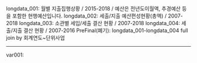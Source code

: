 longdata_001: 월별 지출집행상황 / 2015-2018 / 예산은 전년도이월액, 추경예산 등을 포함한 현행예산입니다.
longdata_002: 세출/지출 예산편성현황(총액) / 2007-2018
longdata_003: 소관별 세입/세출 결산 현황 / 2007-2018
longdata_004: 세출/지출 결산 현황 / 2007-2016
PreFinal(폐기): longdata_001-longdata_004 full join by 회계연도~단위사업

---

var001:
